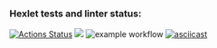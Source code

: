 ### Hexlet tests and linter status:
[![Actions Status](https://github.com/kozakotomato/php-project-lvl1/workflows/hexlet-check/badge.svg)](https://github.com/kozakotomato/php-project-lvl1/actions)
<a href="https://codeclimate.com/github/kozakotomato/php-project-lvl1/maintainability"><img src="https://api.codeclimate.com/v1/badges/0ed58556fde5e5e86615/maintainability" /></a>
![example workflow](https://github.com/kozakotomato/php-project-lvl1/actions/workflows/workflow.yml/badge.svg)
[![asciicast](https://asciinema.org/a/RWuNfW9Y218mKn4pIvaVieRf1.svg)](https://asciinema.org/a/RWuNfW9Y218mKn4pIvaVieRf1)
